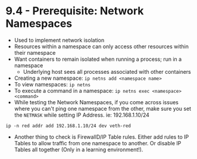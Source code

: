 # 9.4 - Prerequisite: Network Namespaces

- Used to implement network isolation
- Resources within a namespace can only access other resources within their
namespace
- Want containers to remain isolated when running a process; run in a namespace
  - Underlying host sees all processes associated with other containers
- Creating a new namespace: `ip netns add <namespace name>`
- To view namespaces: `ip netns`
- To execute a command in a namespace: `ip netns exec <namespace> <command>`
- While testing the Network Namespaces, if you come across issues where you can't ping one namespace from the other, make sure you set the `NETMASK` while setting IP Address. ie: 192.168.1.10/24

```shell
ip -n red addr add 192.168.1.10/24 dev veth-red
```

- Another thing to check is FirewallD/IP Table rules. Either add rules to IP Tables to allow traffic from one namespace to another. Or disable IP Tables all together (Only in a learning environment!).
